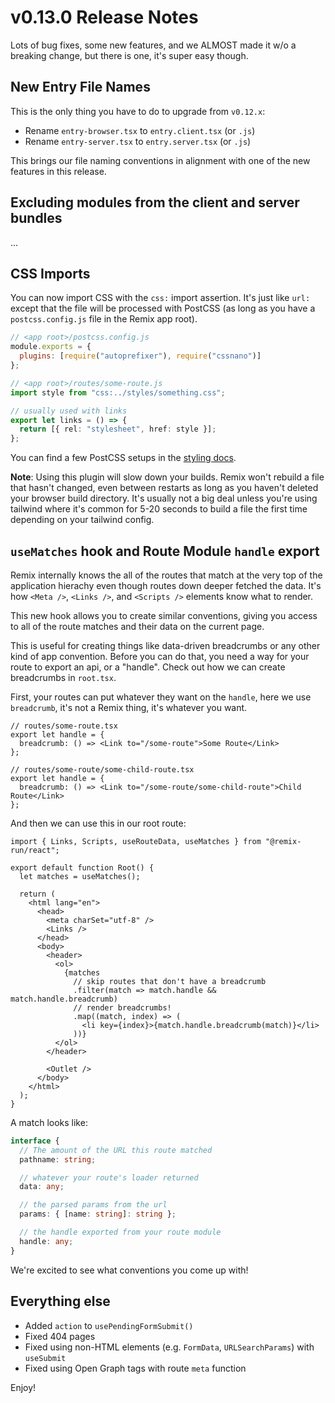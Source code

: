 # v0.13.0 Release Notes

Lots of bug fixes, some new features, and we ALMOST made it w/o a breaking change, but there is one, it's super easy though.

## New Entry File Names

This is the only thing you have to do to upgrade from `v0.12.x`:

- Rename `entry-browser.tsx` to `entry.client.tsx` (or `.js`)
- Rename `entry-server.tsx` to `entry.server.tsx` (or `.js`)

This brings our file naming conventions in alignment with one of the new features in this release.

## Excluding modules from the client and server bundles

...

## CSS Imports

You can now import CSS with the `css:` import assertion. It's just like `url:` except that the file will be processed with PostCSS (as long as you have a `postcss.config.js` file in the Remix app root).

```js
// <app root>/postcss.config.js
module.exports = {
  plugins: [require("autoprefixer"), require("cssnano")]
};
```

```ts
// <app root>/routes/some-route.js
import style from "css:../styles/something.css";

// usually used with links
export let links = () => {
  return [{ rel: "stylesheet", href: style }];
};
```

You can find a few PostCSS setups in the [styling docs](https://remix.run/dashboard/docs/styling).

**Note**: Using this plugin will slow down your builds. Remix won't rebuild a file that hasn't changed, even between restarts as long as you haven't deleted your browser build directory. It's usually not a big deal unless you're using tailwind where it's common for 5-20 seconds to build a file the first time depending on your tailwind config.

## `useMatches` hook and Route Module `handle` export

Remix internally knows the all of the routes that match at the very top of the application hierachy even though routes down deeper fetched the data. It's how `<Meta />`, `<Links />`, and `<Scripts />` elements know what to render.

This new hook allows you to create similar conventions, giving you access to all of the route matches and their data on the current page.

This is useful for creating things like data-driven breadcrumbs or any other kind of app convention. Before you can do that, you need a way for your route to export an api, or a "handle". Check out how we can create breadcrumbs in `root.tsx`.

First, your routes can put whatever they want on the `handle`, here we use `breadcrumb`, it's not a Remix thing, it's whatever you want.

```tsx
// routes/some-route.tsx
export let handle = {
  breadcrumb: () => <Link to="/some-route">Some Route</Link>
};
```

```tsx
// routes/some-route/some-child-route.tsx
export let handle = {
  breadcrumb: () => <Link to="/some-route/some-child-route">Child Route</Link>
};
```

And then we can use this in our root route:

```tsx
import { Links, Scripts, useRouteData, useMatches } from "@remix-run/react";

export default function Root() {
  let matches = useMatches();

  return (
    <html lang="en">
      <head>
        <meta charSet="utf-8" />
        <Links />
      </head>
      <body>
        <header>
          <ol>
            {matches
              // skip routes that don't have a breadcrumb
              .filter(match => match.handle && match.handle.breadcrumb)
              // render breadcrumbs!
              .map((match, index) => (
                <li key={index}>{match.handle.breadcrumb(match)}</li>
              ))}
          </ol>
        </header>

        <Outlet />
      </body>
    </html>
  );
}
```

A match looks like:

```ts
interface {
  // The amount of the URL this route matched
  pathname: string;

  // whatever your route's loader returned
  data: any;

  // the parsed params from the url
  params: { [name: string]: string };

  // the handle exported from your route module
  handle: any;
}
```

We're excited to see what conventions you come up with!

## Everything else

- Added `action` to `usePendingFormSubmit()`
- Fixed 404 pages
- Fixed using non-HTML elements (e.g. `FormData`, `URLSearchParams`) with `useSubmit`
- Fixed using Open Graph tags with route `meta` function

Enjoy!
